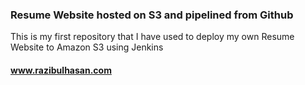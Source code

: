 ### Resume Website hosted on S3 and pipelined from Github
This is my first repository that I have used to deploy my own Resume Website to Amazon S3 using Jenkins
#### www.razibulhasan.com
